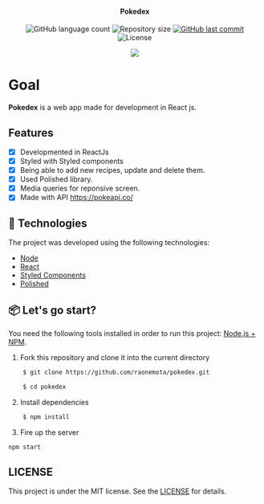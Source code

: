 <h4 align="center"> 
	Pokedex
</h4>
<p align="center">
 
 <img alt="GitHub language count" src="https://img.shields.io/github/languages/count/raonemota/pokedex?color=%2304D361">
  
 <img alt="Repository size" src="https://img.shields.io/github/repo-size/raonemota/pokedex">

  <a href="https://github.com/raonemota/pokedex/commits/master">
    <img alt="GitHub last commit" src="https://img.shields.io/github/last-commit/raonemota/pokedex">
  </a>
  
  <img alt="License" src="https://img.shields.io/badge/license-MIT-brightgreen">
</p>

<div align="center">
  <img src="https://ibb.co/V2pFpGk"/>
</div>

# Goal

**Pokedex** is a web app made for development in React js.

## Features

- [x] Developmented in ReactJs
- [x] Styled with Styled components 
- [x] Being able to add new recipes, update and delete them.
- [x] Used Polished library.
- [x] Media queries for reponsive screen.
- [x] Made with API https://pokeapi.co/

## 🚀  Technologies

The project was developed using the following technologies:

- [Node](https://nodejs.org/)
- [React](https://pt-br.reactjs.org)
- [Styled Components](https://styled-components.com/)
- [Polished](https://polished.js.org/)

## 📦  Let's go start?

You need the following tools installed in order to run this project: [Node.js + NPM](https://nodejs.org/).

1. Fork this repository and clone it into the current directory

```bash
    $ git clone https://github.com/raonemota/pokedex.git

    $ cd pokedex

```
2. Install dependencies

```bash
    $ npm install
```

3. Fire up the server 

```bash
npm start
```

## LICENSE

This project is under the MIT license. See the [LICENSE](https://github.com/raonemota/pokedex/blob/master/LICENSE.md) for details.
